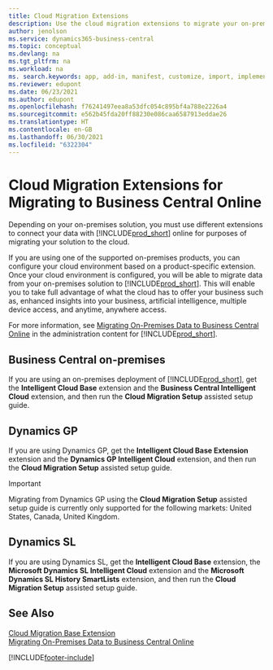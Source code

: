 ```yaml
---
title: Cloud Migration Extensions
description: Use the cloud migration extensions to migrate your on-premises data to Business Central online. These extensions move your on-premises data to the cloud.
author: jenolson
ms.service: dynamics365-business-central
ms.topic: conceptual
ms.devlang: na
ms.tgt_pltfrm: na
ms.workload: na
ms. search.keywords: app, add-in, manifest, customize, import, implement
ms.reviewer: edupont
ms.date: 06/23/2021
ms.author: edupont
ms.openlocfilehash: f76241497eea8a53dfc054c895bf4a788e2226a4
ms.sourcegitcommit: e562b45fda20ff88230e086caa6587913eddae26
ms.translationtype: HT
ms.contentlocale: en-GB
ms.lasthandoff: 06/30/2021
ms.locfileid: "6322304"
---
```

# <a name="cloud-migration-extensions-for-migrating-to-business-central-online"></a>Cloud Migration Extensions for Migrating to Business Central Online

Depending on your on-premises solution, you must use different extensions to connect your data with [!INCLUDE[prod_short](includes/prod_short.md)] online for purposes of migrating your solution to the cloud.  

If you are using one of the supported on-premises products, you can configure your cloud environment based on a product-specific extension. Once your cloud environment is configured, you will be able to migrate data from your on-premises solution to [!INCLUDE[prod_short](includes/prod_short.md)]. This will enable you to take full advantage of what the cloud has to offer your business such as, enhanced insights into your business, artificial intelligence, multiple device access, and anytime, anywhere access.  

For more information, see [Migrating On-Premises Data to Business Central Online](/dynamics365/business-central/dev-itpro/administration/migrate-data) in the administration content for [!INCLUDE[prod_short](includes/prod_short.md)].  

## <a name="business-central-on-premises"></a>Business Central on-premises

If you are using an on-premises deployment of [!INCLUDE[prod_short](includes/prod_short.md)], get the **Intelligent Cloud Base** extension and the **Business Central Intelligent Cloud** extension, and then run the **Cloud Migration Setup** assisted setup guide.  

## <a name="dynamics-gp"></a>Dynamics GP

If you are using Dynamics GP,  get the **Intelligent Cloud Base Extension** extension and the **Dynamics GP Intelligent Cloud** extension, and then run the **Cloud Migration Setup** assisted setup guide.  

> [!IMPORTANT]
> Migrating from Dynamics GP using the **Cloud Migration Setup** assisted setup guide is currently only supported for the following markets: United States, Canada, United Kingdom.

## <a name="dynamics-sl"></a>Dynamics SL

If you are using Dynamics SL, get the **Intelligent Cloud Base** extension, the **Microsoft Dynamics SL Intelligent Cloud** extension and the **Microsoft Dynamics SL History SmartLists** extension, and then run the **Cloud Migration Setup** assisted setup guide.  

## <a name="see-also"></a>See Also

[Cloud Migration Base Extension](ui-extensions-intelligent-cloud.md)  
[Migrating On-Premises Data to Business Central Online](/dynamics365/business-central/dev-itpro/administration/migrate-data)  

[!INCLUDE[footer-include](includes/footer-banner.md)]